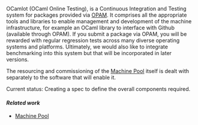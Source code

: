 OCamlot (OCaml Online Testing), is a Continuous Integration and Testing system for packages provided via [OPAM][].  It comprises all the appropriate tools and libraries to enable management and development of the machine infrastructure, for example an OCaml library to interface with Github (available through OPAM).  If you submit a package via OPAM, you will be rewarded with regular regression tests across many diverse operating systems and platforms. Ultimately, we would also like to integrate benchmarking into this system but that will be incorporated in later versions.

The resourcing and commissioning of the [Machine Pool] itself is dealt with separately to the software that will enable it.

Current status: Creating a spec to define the overall components required.

[OPAM]: http://opam.ocamlpro.com
[Machine Pool]: #Machine%20Pool

#### *Related work*
* [Machine Pool](##Machine%20Pool)
